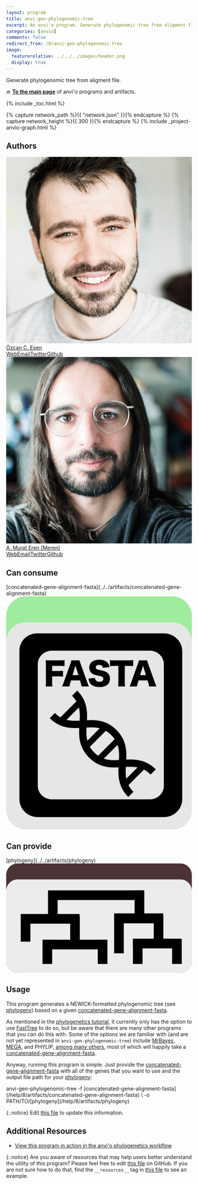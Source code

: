 ```yaml
---
layout: program
title: anvi-gen-phylogenomic-tree
excerpt: An anvi'o program. Generate phylogenomic tree from aligment file.
categories: [anvio]
comments: false
redirect_from: /8/anvi-gen-phylogenomic-tree
image:
  featurerelative: ../../../images/header.png
  display: true
---
```


Generate phylogenomic tree from aligment file.

🔙 **[To the main page](../../)** of anvi'o programs and artifacts.


{% include _toc.html %}
<div id="svg" class="subnetwork"></div>
{% capture network_path %}{{ "network.json" }}{% endcapture %}
{% capture network_height %}{{ 300 }}{% endcapture %}
{% include _project-anvio-graph.html %}


## Authors

<div class="anvio-person"><div class="anvio-person-info"><div class="anvio-person-photo"><img class="anvio-person-photo-img" src="../../images/authors/ozcan.jpg" /></div><div class="anvio-person-info-box"><a href="/people/ozcan" target="_blank"><span class="anvio-person-name">Özcan C. Esen</span></a><div class="anvio-person-social-box"><a href="http://blog.ozcanesen.com/" class="person-social" target="_blank"><i class="fa fa-fw fa-home"></i>Web</a><a href="mailto:ozcanesen@gmail.com" class="person-social" target="_blank"><i class="fa fa-fw fa-envelope-square"></i>Email</a><a href="http://twitter.com/ozcanesen" class="person-social" target="_blank"><i class="fa fa-fw fa-twitter-square"></i>Twitter</a><a href="http://github.com/ozcan" class="person-social" target="_blank"><i class="fa fa-fw fa-github"></i>Github</a></div></div></div></div>

<div class="anvio-person"><div class="anvio-person-info"><div class="anvio-person-photo"><img class="anvio-person-photo-img" src="../../images/authors/meren.jpg" /></div><div class="anvio-person-info-box"><a href="/people/meren" target="_blank"><span class="anvio-person-name">A. Murat Eren (Meren)</span></a><div class="anvio-person-social-box"><a href="http://merenlab.org" class="person-social" target="_blank"><i class="fa fa-fw fa-home"></i>Web</a><a href="mailto:a.murat.eren@gmail.com" class="person-social" target="_blank"><i class="fa fa-fw fa-envelope-square"></i>Email</a><a href="http://twitter.com/merenbey" class="person-social" target="_blank"><i class="fa fa-fw fa-twitter-square"></i>Twitter</a><a href="http://github.com/meren" class="person-social" target="_blank"><i class="fa fa-fw fa-github"></i>Github</a></div></div></div></div>



## Can consume


<p style="text-align: left" markdown="1"><span class="artifact-r">[concatenated-gene-alignment-fasta](../../artifacts/concatenated-gene-alignment-fasta) <img src="../../images/icons/FASTA.png" class="artifact-icon-mini" /></span></p>


## Can provide


<p style="text-align: left" markdown="1"><span class="artifact-p">[phylogeny](../../artifacts/phylogeny) <img src="../../images/icons/NEWICK.png" class="artifact-icon-mini" /></span></p>


## Usage


This program generates a NEWICK-formatted phylogenomic tree (see <span class="artifact-n">[phylogeny](/help/8/artifacts/phylogeny)</span>) based on a given <span class="artifact-n">[concatenated-gene-alignment-fasta](/help/8/artifacts/concatenated-gene-alignment-fasta)</span>. 

As mentioned in the [phylogenetics tutorial](http://merenlab.org/2017/06/07/phylogenomics/), it currently only has the option to use [FastTree](http://microbesonline.org/fasttree/) to do so, but be aware that there are many other programs that you can do this with. Some of the options we are familiar with (and are not yet represented in `anvi-gen-phylogenomic-tree`) include [MrBayes](http://mrbayes.sourceforge.net/), [MEGA](http://www.megasoftware.net/), and PHYLIP, [among many others](http://evolution.genetics.washington.edu/phylip/software.html#methods), most of which will happily take a <span class="artifact-n">[concatenated-gene-alignment-fasta](/help/8/artifacts/concatenated-gene-alignment-fasta)</span>. 

Anyway, running this program is simple. Just provide the <span class="artifact-n">[concatenated-gene-alignment-fasta](/help/8/artifacts/concatenated-gene-alignment-fasta)</span> with all of the genes that you want to use and the output file path for your <span class="artifact-n">[phylogeny](/help/8/artifacts/phylogeny)</span>:

<div class="codeblock" markdown="1">
anvi&#45;gen&#45;phylogenomic&#45;tree &#45;f <span class="artifact&#45;n">[concatenated&#45;gene&#45;alignment&#45;fasta](/help/8/artifacts/concatenated&#45;gene&#45;alignment&#45;fasta)</span> \
                           &#45;o PATH/TO/<span class="artifact&#45;n">[phylogeny](/help/8/artifacts/phylogeny)</span>
</div>


{:.notice}
Edit [this file](https://github.com/merenlab/anvio/tree/master/anvio/docs/programs/anvi-gen-phylogenomic-tree.md) to update this information.


## Additional Resources


* [View this program in action in the anvi&#x27;o phylogenetics workflow](http://merenlab.org/2017/06/07/phylogenomics/)


{:.notice}
Are you aware of resources that may help users better understand the utility of this program? Please feel free to edit [this file](https://github.com/merenlab/anvio/tree/master/bin/anvi-gen-phylogenomic-tree) on GitHub. If you are not sure how to do that, find the `__resources__` tag in [this file](https://github.com/merenlab/anvio/blob/master/bin/anvi-interactive) to see an example.

